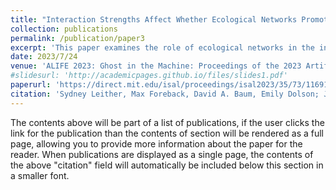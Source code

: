 ```yaml
---
title: "Interaction Strengths Affect Whether Ecological Networks Promote the Initiation of Egalitarian Major Transitions"
collection: publications
permalink: /publication/paper3
excerpt: 'This paper examines the role of ecological networks in the initiation of egalitarion major evolutionary transitions in a digital artificial ecology.'
date: 2023/7/24
venue: 'ALIFE 2023: Ghost in the Machine: Proceedings of the 2023 Artificial Life Conference'
#slidesurl: 'http://academicpages.github.io/files/slides1.pdf'
paperurl: 'https://direct.mit.edu/isal/proceedings/isal2023/35/73/116913'
citation: 'Sydney Leither, Max Foreback, David A. Baum, Emily Dolson; July 24–28, 2023. "Interaction Strengths Affect Whether Ecological Networks Promote the Initiation of Egalitarian Major Transitions." Proceedings of the ALIFE 2023: Ghost in the Machine: Proceedings of the 2023 Artificial Life Conference. ALIFE 2023: Ghost in the Machine: Proceedings of the 2023 Artificial Life Conference. Online. (pp. 73). ASME. https://doi.org/10.1162/isal_a_00686'
---
```


The contents above will be part of a list of publications, if the user clicks the link for the publication than the contents of section will be rendered as a full page, allowing you to provide more information about the paper for the reader. When publications are displayed as a single page, the contents of the above "citation" field will automatically be included below this section in a smaller font.